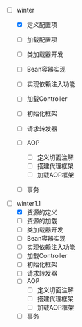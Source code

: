 - [ ] winter
    - [x] 定义配置项
    - [ ] 加载配置项
    - [ ] 类加载器开发
    - [ ] Bean容器实现
    - [ ] 实现依赖注入功能
    - [ ] 加载Controller
    - [ ] 初始化框架
    - [ ] 请求转发器
    - [ ] AOP
        - [ ] 定义切面注解
        - [ ] 搭建代理框架
        - [ ] 加载AOP框架
    - [ ] 事务


- [ ] winter1.1
    - [x] 资源的定义
    - [ ] 资源的加载
    - [ ] 类加载器开发
    - [ ] Bean容器实现
    - [ ] 实现依赖注入功能
    - [ ] 加载Controller
    - [ ] 初始化框架
    - [ ] 请求转发器
    - [ ] AOP
        - [ ] 定义切面注解
        - [ ] 搭建代理框架
        - [ ] 加载AOP框架
    - [ ] 事务